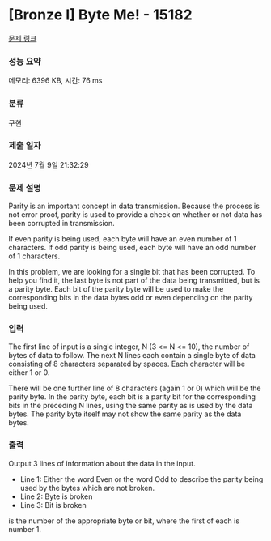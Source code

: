 # [Bronze I] Byte Me! - 15182 

[문제 링크](https://www.acmicpc.net/problem/15182) 

### 성능 요약

메모리: 6396 KB, 시간: 76 ms

### 분류

구현

### 제출 일자

2024년 7월 9일 21:32:29

### 문제 설명

<p>Parity is an important concept in data transmission. Because the process is not error proof, parity is used to provide a check on whether or not data has been corrupted in transmission.</p>

<p>If even parity is being used, each byte will have an even number of 1 characters. If odd parity is being used, each byte will have an odd number of 1 characters.</p>

<p>In this problem, we are looking for a single bit that has been corrupted. To help you find it, the last byte is not part of the data being transmitted, but is a parity byte. Each bit of the parity byte will be used to make the corresponding bits in the data bytes odd or even depending on the parity being used.</p>

### 입력 

 <p>The first line of input is a single integer, N (3 <= N <= 10), the number of bytes of data to follow. The next N lines each contain a single byte of data consisting of 8 characters separated by spaces. Each character will be either 1 or 0. </p>

<p>There will be one further line of 8 characters (again 1 or 0) which will be the parity byte. In the parity byte, each bit is a parity bit for the corresponding bits in the preceding N lines, using the same parity as is used by the data bytes. The parity byte itself may not show the same parity as the data bytes.</p>

### 출력 

 <p>Output 3 lines of information about the data in the input. </p>

<ul>
	<li>Line 1: Either the word Even or the word Odd to describe the parity being used by the bytes which are not broken.</li>
	<li>Line 2: Byte is broken</li>
	<li>Line 3: Bit is broken</li>
</ul>

<p>is the number of the appropriate byte or bit, where the first of each is number 1.</p>

